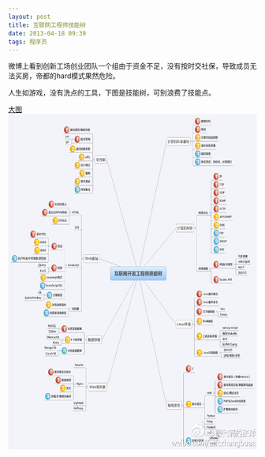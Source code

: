 ```yaml
---
layout: post
title: 互联网工程师技能树
date: 2013-04-18 09:39
tags: 程序员
---
```


微博上看到创新工场创业团队一个组由于资金不足，没有按时交社保，导致成员无法买房，帝都的hard模式果然危险。

人生如游戏，没有洗点的工具，下图是技能树，可别浪费了技能点。

<!--break-->

[大图](/images/skill.jpg)
<img src="/images/skill.jpg"  alt="互联网工程师技能树" height="680" width="680"/>
